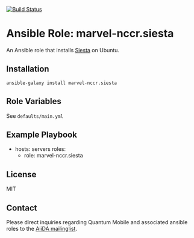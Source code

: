 [![Build Status](https://travis-ci.org/marvel-nccr/ansible-role-siesta.svg?branch=master)](https://travis-ci.org/marvel-nccr/ansible-role-siesta)
# Ansible Role: marvel-nccr.siesta

An Ansible role that installs [Siesta](https://launchpad.net/siesta) on Ubuntu.

## Installation

`ansible-galaxy install marvel-nccr.siesta`

## Role Variables

See `defaults/main.yml`

## Example Playbook

  - hosts: servers
    roles:
    - role: marvel-nccr.siesta

## License

MIT

## Contact

Please direct inquiries regarding Quantum Mobile and associated ansible roles to the [AiiDA mailinglist](http://www.aiida.net/mailing-list/).
